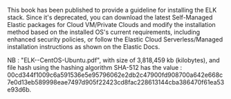 This book has been published to provide a guideline for installing the ELK stack. Since it's deprecated, you can download the latest Self-Managed Elastic packages for Cloud VM/Private Clouds and modify the installation method based on the installed OS's current requirements, including enhanced security policies, or follow the Elastic Cloud Serverless/Managed installation instructions as shown on the Elastic Docs.

NB : "ELK--CentOS-Ubuntu.pdf", with size of 3,818,459 kb (kilobytes), and file hash using the hashing algorithm SHA-512 has the value : 00cd344f1009c6a591536e5e95796062e2db2c47900fd908700a642e668c7e0d13eb589998eae7497d905f22423cd8fac228613144cba386470f61ea53e93d6b.
